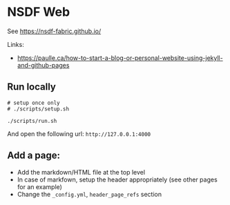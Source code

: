 # NSDF Web

See https://nsdf-fabric.github.io/

Links:
- https://paulle.ca/how-to-start-a-blog-or-personal-website-using-jekyll-and-github-pages


## Run locally

```
# setup once only
# ./scripts/setup.sh

./scripts/run.sh
```

And open the following url: `http://127.0.0.1:4000`


## Add a page:

- Add the markdown/HTML file at the top level
- In case of markfown, setup the header appropriately (see other pages for an example)
- Change the `_config.yml`, `header_page_refs` section
